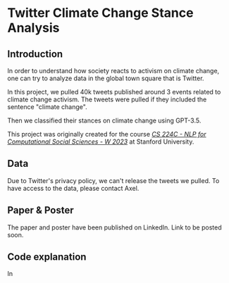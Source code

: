 # Twitter Climate Change Stance Analysis

## Introduction

In order to understand how society reacts to activism on climate change, one can try to analyze data in the global town square that is Twitter.

In this project, we pulled 40k tweets published around 3 events related to climate change activism. The tweets were pulled if they included the sentence "climate change".

Then we classified their stances on climate change using GPT-3.5.

This project was originally created for the course [_CS 224C - NLP for Computational Social Sciences - W 2023_](http://web.stanford.edu/class/cs224c/) at Stanford University.

## Data

Due to Twitter's privacy policy, we can't release the tweets we pulled. To have access to the data, please contact Axel.

## Paper & Poster

The paper and poster have been published on LinkedIn. Link to be posted soon.

## Code explanation

In
